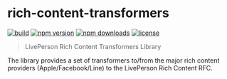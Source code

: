 
# rich-content-transformers

[![build](https://travis-ci.org/LivePersonInc/rich-content-transformers.svg?branch=master)](https://travis-ci.org/LivePersonInc/rich-content-transformers)
[![npm version](https://img.shields.io/npm/v/rich-content-transformers.svg)](https://img.shields.io/npm/v/rich-content-transformers)
[![npm downloads](https://img.shields.io/npm/dm/rich-content-transformers.svg)](https://img.shields.io/npm/dm/rich-content-transformers.svg)
[![license](https://img.shields.io/npm/l/rich-content-transformers.svg)](LICENSE)

> LivePerson Rich Content Transformers Library

The library provides a set of transformers to/from the major rich content providers (Apple/Facebook/Line) to the LivePerson Rich Content RFC.


